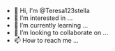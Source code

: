 - 👋 Hi, I’m @Teresa123stella
- 👀 I’m interested in ...
- 🌱 I’m currently learning ...
- 💞️ I’m looking to collaborate on ...
- 📫 How to reach me ...

<!---
Teresa123stella/Teresa123stella is a ✨ special ✨ repository because its `README.md` (this file) appears on your GitHub profile.
You can click the Preview link to take a look at your changes.
--->
